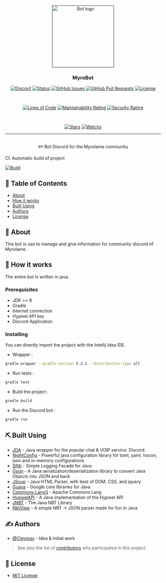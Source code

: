 <p align="center">
  <a href="" rel="noopener">
 <img width=200px height=200px src="https://i.imgur.com/FxL5qM0.jpg" alt="Bot logo"></a>
</p>

<h3 align="center">MyroBot</h3>

<div align="center">

  [![Discord](https://img.shields.io/discord/336564349143613454?style=flat-square)](https://discord.gg/J2UgcpQ) 
  [![Status](https://img.shields.io/badge/status-active-success?style=flat-square)]() 
  [![GitHub Issues](https://img.shields.io/github/issues/Cleymax/MyroBot?style=flat-square)](https://github.com/Cleymax/MyroBot/issues) 
  [![GitHub Pull Requests](https://img.shields.io/github/issues-pr/Cleymax/MyroBot?style=flat-square)](https://github.com/Cleymax/MyroBot/pulls) 
  [![License](https://img.shields.io/github/license/Cleymax/MyroBot?style=flat-square)](/LICENSE) 

  <br>

  [![Lines of Code](https://sonarcloud.io/api/project_badges/measure?project=Cleymax_MyroBot&metric=ncloc)](https://sonarcloud.io/dashboard?id=Cleymax_MyroBot)
  [![Maintainability Rating](https://sonarcloud.io/api/project_badges/measure?project=Cleymax_MyroBot&metric=sqale_rating)](https://sonarcloud.io/dashboard?id=Cleymax_MyroBot)
  [![Security Rating](https://sonarcloud.io/api/project_badges/measure?project=Cleymax_MyroBot&metric=security_rating)](https://sonarcloud.io/dashboard?id=Cleymax_MyroBot)
  
</div>
<br>

<div align="center">

  [![Stars](https://img.shields.io/github/stars/Cleymax/MyroBot?style=social)]() 
  [![Watchs](https://img.shields.io/github/watchers/Cleymax/MyroBot?style=social)]()
    
</div>

---

<p align="center"> 
    <br> 🐟 Bot Discord for the Myrolame community  
</p>


<p>
CI: Automatic build of project

[![Build](https://github.com/Cleymax/MyroBot/workflows/Java%20CI/badge.svg)]()

</p>


## 📝 Table of Contents
- [About](#about)
- [How it works](#working)
- [Built Using](#built_using)
- [Authors](#authors)
- [License](#license)

## 🧐 About <a name = "about"></a>
This bot is use to manage and give information for community discord of Myrolame.

## 💭 How it works <a name = "working"></a>
The entire bot is written in java.

### Prerequisites
 - JDK >= 8
 - Gradle
 - Internet connection
 - Hypixel API key
 - Discord Application
 
### Installing

You can directly import the project with the Intellij Idea IDE.

+ Wrapper :
```bash
gradle wrapper --gradle-version 5.2.1 --distribution-type all
```

+ Run tests :

```bash
gradle test
```

+ Build the project :

```bash
gradle build
```

+ Run the Discord bot :

```bash
gradle run
```

## ⛏️ Built Using <a name = "built_using"></a>
+ [JDA](https://github.com/DV8FromTheWorld/JDA) - Java wrapper for the popular chat & VOIP service: Discord.
+ [NightConfig](https://github.com/TheElectronWill/night-config) - Powerful java configuration library for toml, yaml, hocon, json and in-memory configurations
+ [Slf4j](https://github.com/qos-ch/slf4j) - Simple Logging Facade for Java
+ [Gson](https://github.com/google/gson) - A Java serialization/deserialization library to convert Java Objects into JSON and back
+ [JSoup](https://github.com/jhy/jsoup) - Java HTML Parser, with best of DOM, CSS, and jquery
+ [Guava](https://github.com/google/guava) - Google core libraries for Java
+ [Commons-Lang3](https://github.com/apache/commons-lang) - Apache Commons Lang
+ [HypixelAPI](https://github.com/HypixelDev/PublicAPI) - A Java implementation of the Hypixel API
+ [JNBT](https://github.com/Morlok8k/JNBT) - The Java NBT Library
+ [NbtView](https://github.com/Dance-Dog/NBTView) - A simple NBT -> JSON parser made for fun in Java

## ✍️ Authors <a name = "authors"></a>
+ [@Cleymax](https://github.com/Cleymax) - Idea & Initial work

> See also the list of [contributors](https://github.com/Cleymax/MyroBot/graphs/contributors) who participated in this project.

## 🔐 License <a name = "license"></a>
+ [MIT License](LICENSE) 
